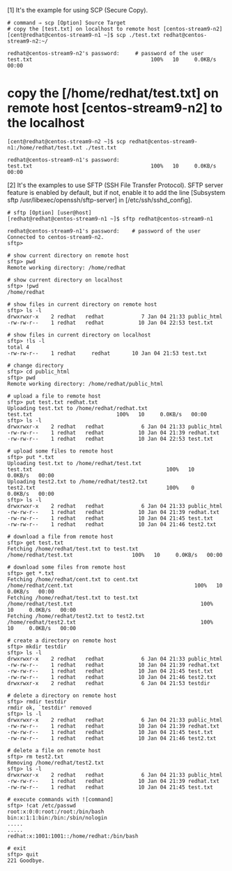 [1] 	It's the example for using SCP (Secure Copy).

    # command ⇒ scp [Option] Source Target
    # copy the [test.txt] on localhost to remote host [centos-stream9-n2]
    [cent@redhat@centos-stream9-n1 ~]$ scp ./test.txt redhat@centos-stream9-n2:~/
    
    redhat@centos-stream9-n2's password:     # password of the user
    test.txt                                      100%   10     0.0KB/s   00:00
    
# copy the [/home/redhat/test.txt] on remote host [centos-stream9-n2] to the localhost

    [cent@redhat@centos-stream9-n2 ~]$ scp redhat@centos-stream9-n1:/home/redhat/test.txt ./test.txt
    
    redhat@centos-stream9-n1's password:
    test.txt                                      100%   10     0.0KB/s   00:00

[2] 	It's the examples to use SFTP (SSH File Transfer Protocol).
SFTP server feature is enabled by default, but if not, enable it to add the line [Subsystem sftp /usr/libexec/openssh/sftp-server] in [/etc/ssh/sshd_config].
    
    # sftp [Option] [user@host]
    [redhat@redhat@centos-stream9-n1 ~]$ sftp redhat@centos-stream9-n1
    
    redhat@centos-stream9-n1's password:    # password of the user
    Connected to centos-stream9-n2.
    sftp>
    
    # show current directory on remote host
    sftp> pwd
    Remote working directory: /home/redhat
    
    # show current directory on localhost
    sftp> !pwd
    /home/redhat 
    
    # show files in current directory on remote host
    sftp> ls -l
    drwxrwxr-x    2 redhat   redhat            7 Jan 04 21:33 public_html
    -rw-rw-r--    1 redhat   redhat           10 Jan 04 22:53 test.txt
    
    # show files in current directory on localhost
    sftp> !ls -l
    total 4
    -rw-rw-r--    1 redhat     redhat       10 Jan 04 21:53 test.txt
    
    # change directory
    sftp> cd public_html
    sftp> pwd
    Remote working directory: /home/redhat/public_html
    
    # upload a file to remote host
    sftp> put test.txt redhat.txt
    Uploading test.txt to /home/redhat/redhat.txt
    test.txt                           100%   10     0.0KB/s   00:00
    sftp> ls -l
    drwxrwxr-x    2 redhat   redhat            6 Jan 04 21:33 public_html
    -rw-rw-r--    1 redhat   redhat           10 Jan 04 21:39 redhat.txt
    -rw-rw-r--    1 redhat   redhat           10 Jan 04 22:53 test.txt
    
    # upload some files to remote host
    sftp> put *.txt
    Uploading test.txt to /home/redhat/test.txt
    test.txt                                           100%   10     0.0KB/s   00:00
    Uploading test2.txt to /home/redhat/test2.txt
    test2.txt                                          100%    0     0.0KB/s   00:00
    sftp> ls -l
    drwxrwxr-x    2 redhat   redhat            6 Jan 04 21:33 public_html
    -rw-rw-r--    1 redhat   redhat           10 Jan 04 21:39 redhat.txt
    -rw-rw-r--    1 redhat   redhat           10 Jan 04 21:45 test.txt
    -rw-rw-r--    1 redhat   redhat           10 Jan 04 21:46 test2.txt
    
    # download a file from remote host
    sftp> get test.txt
    Fetching /home/redhat/test.txt to test.txt
    /home/redhat/test.txt                   100%   10     0.0KB/s   00:00
    
    # download some files from remote host
    sftp> get *.txt
    Fetching /home/redhat/cent.txt to cent.txt
    /home/redhat/cent.txt                                       100%   10     0.0KB/s   00:00
    Fetching /home/redhat/test.txt to test.txt
    /home/redhat/test.txt                                         100%   10     0.0KB/s   00:00
    Fetching /home/redhat/test2.txt to test2.txt
    /home/redhat/test2.txt                                        100%   10     0.0KB/s   00:00
    
    # create a directory on remote host
    sftp> mkdir testdir
    sftp> ls -l
    drwxrwxr-x    2 redhat   redhat            6 Jan 04 21:33 public_html
    -rw-rw-r--    1 redhat   redhat           10 Jan 04 21:39 redhat.txt
    -rw-rw-r--    1 redhat   redhat           10 Jan 04 21:45 test.txt
    -rw-rw-r--    1 redhat   redhat           10 Jan 04 21:46 test2.txt
    drwxrwxr-x    2 redhat   redhat            6 Jan 04 21:53 testdir
    
    # delete a directory on remote host
    sftp> rmdir testdir
    rmdir ok, `testdir' removed
    sftp> ls -l
    drwxrwxr-x    2 redhat   redhat            6 Jan 04 21:33 public_html
    -rw-rw-r--    1 redhat   redhat           10 Jan 04 21:39 redhat.txt
    -rw-rw-r--    1 redhat   redhat           10 Jan 04 21:45 test.txt
    -rw-rw-r--    1 redhat   redhat           10 Jan 04 21:46 test2.txt
    
    # delete a file on remote host
    sftp> rm test2.txt
    Removing /home/redhat/test2.txt
    sftp> ls -l
    drwxrwxr-x    2 redhat   redhat            6 Jan 04 21:33 public_html
    -rw-rw-r--    1 redhat   redhat           10 Jan 04 21:39 redhat.txt
    -rw-rw-r--    1 redhat   redhat           10 Jan 04 21:45 test.txt
    
    # execute commands with ![command]
    sftp> !cat /etc/passwd
    root:x:0:0:root:/root:/bin/bash
    bin:x:1:1:bin:/bin:/sbin/nologin
    .....
    .....
    redhat:x:1001:1001::/home/redhat:/bin/bash
    
    # exit
    sftp> quit
    221 Goodbye.
